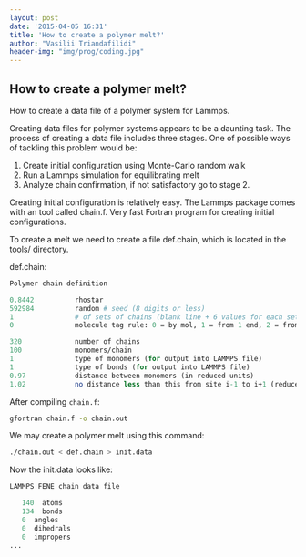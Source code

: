 ```yaml
---
layout: post
date: '2015-04-05 16:31'
title: 'How to create a polymer melt?'
author: "Vasilii Triandafilidi"
header-img: "img/prog/coding.jpg"
---
```


## How to create a polymer melt?

How to create a data file of a polymer system for Lammps.

Creating data files for polymer systems appears to be a daunting task.
The process of creating a data file includes three stages. One of
possible ways of tackling this problem would be:

1.  Create initial configuration using Monte-Carlo random walk
2.  Run a Lammps simulation for equilibrating melt
3.  Analyze chain confirmation, if not satisfactory go to stage 2.

Creating initial configuration is relatively easy. The Lammps package
comes with an tool called chain.f. Very fast Fortran program for
creating initial configurations.

To create a melt we need to create a file def.chain, which is located in
the tools/ directory.

def.chain:

```perl
Polymer chain definition

0.8442          rhostar
592984          random # seed (8 digits or less)
1               # of sets of chains (blank line + 6 values for each set)
0               molecule tag rule: 0 = by mol, 1 = from 1 end, 2 = from 2 ends

320             number of chains
100             monomers/chain
1               type of monomers (for output into LAMMPS file)
1               type of bonds (for output into LAMMPS file)
0.97            distance between monomers (in reduced units)
1.02            no distance less than this from site i-1 to i+1 (reduced unit)
```

After compiling `chain.f`:

```bash
gfortran chain.f -o chain.out
```

We may create a polymer melt using this command:

```bash
./chain.out < def.chain > init.data
```

Now the init.data looks like:

```perl
LAMMPS FENE chain data file

   140  atoms
   134  bonds
   0  angles
   0  dihedrals
   0  impropers
...
```
